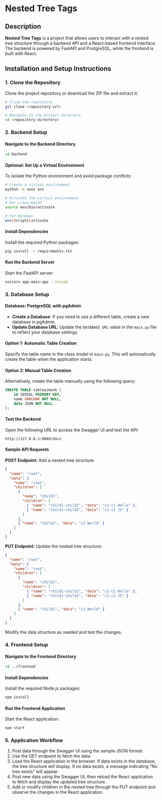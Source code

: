# Nested Tree Tags

## Description
**Nested Tree Tags** is a project that allows users to interact with a nested tree structure through a backend API and a React-based frontend interface. The backend is powered by FastAPI and PostgreSQL, while the frontend is built with React.

## Installation and Setup Instructions

### 1. Clone the Repository
Clone the project repository or download the ZIP file and extract it:
```bash
# Clone the repository
git clone <repository-url>

# Navigate to the project directory
cd <repository-directory>
```

### 2. Backend Setup

#### Navigate to the Backend Directory
```bash
cd backend
```

#### Optional: Set Up a Virtual Environment
To isolate the Python environment and avoid package conflicts:
```bash
# Create a virtual environment
python -m venv env

# Activate the virtual environment
# For Linux/macOS
source env/bin/activate

# For Windows
env\Scripts\activate
```

#### Install Dependencies
Install the required Python packages:
```bash
pip install -r requirements.txt
```

#### Run the Backend Server
Start the FastAPI server:
```bash
uvicorn app.main:app --reload
```

### 3. Database Setup

#### Database: PostgreSQL with pgAdmin

- **Create a Database**: If you need to use a different table, create a new database in pgAdmin.
- **Update Database URL**: Update the `DATABASE_URL` value in the `main.py` file to reflect your database settings.

#### Option 1: Automatic Table Creation
Specify the table name in the class model in `main.py`. This will automatically create the table when the application starts.

#### Option 2: Manual Table Creation
Alternatively, create the table manually using the following query:
```sql
CREATE TABLE tableaimonk (
    id SERIAL PRIMARY KEY,
    name VARCHAR NOT NULL,
    data JSON NOT NULL
);
```

#### Test the Backend
Open the following URL to access the Swagger UI and test the API:
```
http://127.0.0.1:8000/docs
```

#### Sample API Requests

**POST Endpoint:** Add a nested tree structure:
```json
{
  "name": "root", 
  "data": {
    "name": "root",
    "children": [
      {
        "name": "child1",
        "children": [
          { "name": "child1-child1", "data": "c1-c1 Hello" },
          { "name": "child1-child2", "data": "c1-c2 JS" }
        ]
      },
      { "name": "child2", "data": "c2 World" }
    ]
  }
}
```

**PUT Endpoint:** Update the nested tree structure:
```json
{
  "name": "root",   
  "data": {
    "name": "root",
    "children": [
      {
        "name": "child1",
        "children": [
          { "name": "child1-child1", "data": "c1-c1 Hello" },
          { "name": "child1-child2", "data": "c1-c2 JS" }
        ]
      },
      { "name": "child2", "data": "c2 World" }
    ]
  }
}
```
Modify the data structure as needed and test the changes.

### 4. Frontend Setup

#### Navigate to the Frontend Directory
```bash
cd ../frontend
```

#### Install Dependencies
Install the required Node.js packages:
```bash
npm install
```

#### Run the Frontend Application
Start the React application:
```bash
npm start
```

### 5. Application Workflow
1. Post data through the Swagger UI using the sample JSON format.
2. Use the GET endpoint to fetch the data.
3. Load the React application in the browser. If data exists in the database, the tree structure will display. If no data exists, a message indicating "No tree exists" will appear.
4. Post new data using the Swagger UI, then reload the React application to fetch and display the updated tree structure.
5. Add or modify children in the nested tree through the PUT endpoint and observe the changes in the React application.


